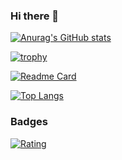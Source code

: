 ### Hi there 👋

[![Anurag's GitHub stats](https://github-readme-stats.vercel.app/api?username=nkoguchiDev&count_private=true&show_icons=true)](https://github.com/anuraghazra/github-readme-stats)

[![trophy](https://github-profile-trophy.vercel.app/?username=nkoguchiDev)](https://github.com/ryo-ma/github-profile-trophy)

[![Readme Card](https://github-readme-stats.vercel.app/api/pin/?username=nkoguchiDev&repo=testApp)](https://github.com/anuraghazra/github-readme-stats)

[![Top Langs](https://github-readme-stats.vercel.app/api/top-langs/?username=anuraghazra)](https://github.com/anuraghazra/github-readme-stats)

### Badges
[![Rating](https://badgen.org/img/atcoder/naokikoguchi/rating/algorithm?style=for-the-badge)](https://atcoder.jp/users/naokikoguchi?contestType=algo)
<!--
**nkoguchiDev/nkoguchiDev** is a ✨ _special_ ✨ repository because its `README.md` (this file) appears on your GitHub profile.

Here are some ideas to get you started:

- 🔭 I’m currently working on ...
- 🌱 I’m currently learning ...
- 👯 I’m looking to collaborate on ...
- 🤔 I’m looking for help with ...
- 💬 Ask me about ...
- 📫 How to reach me: ...
- 😄 Pronouns: ...
- ⚡ Fun fact: ...
-->

